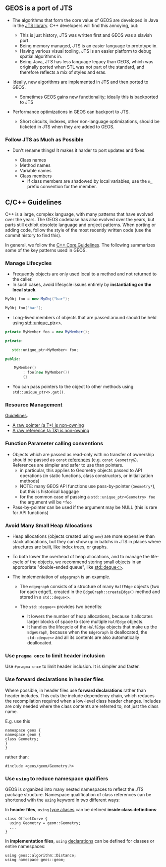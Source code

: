 ## GEOS is a port of JTS

* The algorithms that form the core value of GEOS are developed in Java in the [JTS library](https://github.com/locationtech/jts/). C++ developers will find this annoying, but:

  * This is just history, JTS was written first and GEOS was a slavish port.
  * Being memory managed, JTS is an easier language to prototype in.
  * Having various visual tooling, JTS is an easier platform to debug spatial algorithms in.
  * Being Java, JTS has less language legacy than GEOS, which was originally ported when STL was not part of the standard, and therefore reflects a mix of styles and eras.

* Ideally, new algorithms are implemented in JTS and then ported to GEOS.
  * Sometimes GEOS gains new functionality; ideally this is backported to JTS
* Performance optimizations in GEOS can backport to JTS.
  * Short circuits, indexes, other non-language optimizations, should be ticketed in JTS when they are added to GEOS.

### Follow JTS as Much as Possible

* Don't rename things! It makes it harder to port updates and fixes.

  * Class names
  * Method names
  * Variable names
  * Class members
    * If class members are shadowed by local variables, use the `m_` prefix convention for the member.

## C/C++ Guidelines

C++ is a large, complex language, with many patterns that have evolved over the years.
The GEOS codebase has also evolved over the years, but parts still exhibit obsolete language
and project patterns.
When porting or adding code, follow the style of the most recently written code (use the commit history to find this).

In general, we follow the [C++ Core Guidelines](https://isocpp.github.io/CppCoreGuidelines/CppCoreGuidelines).
The following summarizes some of the key patterns used in GEOS.

### Manage Lifecycles

* Frequently objects are only used local to a method and not returned to the caller.
* In such cases, avoid lifecycle issues entirely by **instantiating on the local stack**.

```java
MyObj foo = new MyObj("bar");
```

```c++
MyObj foo("bar");
```

* Long-lived members of objects that are passed around should be held using [std::unique_ptr<>](https://en.cppreference.com/w/cpp/memory/unique_ptr).

```java
private MyMember foo = new MyMember();
```

```c++
private:

   std::unique_ptr<MyMember> foo;

public:

    MyMember()
        : foo(new MyMember())
        {}
```

* You can pass pointers to the object to other methods using `std::unique_ptr<>.get()`.

### Resource Management
[Guidelines](https://isocpp.github.io/CppCoreGuidelines/CppCoreGuidelines#r-resource-management).
* [A raw pointer (a T*) is non-owning](https://isocpp.github.io/CppCoreGuidelines/CppCoreGuidelines#Rr-ptr)
* [A raw reference (a T&) is non-owning](https://isocpp.github.io/CppCoreGuidelines/CppCoreGuidelines#Rr-ref)
  
### Function Parameter calling conventions

* Objects which are passed as read-only with no transfer of ownership 
  should be passed as `const` [references](https://en.wikipedia.org/wiki/Reference_%28C++%29#) (e.g. `const Geometry&`).
  References are simpler and safer to use than pointers.
  * in particular, this applies to Geometry objects passed to API operations
  (in static functions, class constructors, or initialization methods) 
  * NOTE: many GEOS API functions use pass-by-pointer (`Geometry*`), but this is historical baggage
  * for the common case of passing a `std::unique_ptr<Geometry> foo` the argument will be `*foo` 
* Pass-by-pointer can be used if the argument may be NULL (this is rare for API functions)

### Avoid Many Small Heap Allocations

* Heap allocations (objects created using `new`) are more expensive than stack allocations, but they can show up in batchs in JTS in places where structures are built, like index trees, or graphs.
* To both lower the overhead of heap allocations, and to manage the life-cycle of the objects, we recommend storing small objects in an appropriate "double-ended queue", like [std::deque<>](https://en.cppreference.com/w/cpp/container/deque).
* The implementation of `edgegraph` is an example.

  * The `edgegraph` consists of a structure of many `HalfEdge` objects (two for each edge!), created in the `EdgeGraph::createEdge()` method and stored in a `std::deque<>`.
  * The `std::deque<>` provides two benefits:

    * It lowers the number of heap allocations, because it allocates larger blocks of space to store multiple `HalfEdge` objects.
    * It handles the lifecycle of the `HalfEdge` objects that make up the `EdgeGraph`, because when the `EdgeGraph` is deallocated, the `std::deque<>` and all its contents are also automatically deallocated.

### Use `pragma once` to limit header inclusion

Use `#pragma once` to limit header inclusion.  It is simpler and faster.

### Use forward declarations in header files

Where possible, in header files use **forward declarations** rather than header includes.
This cuts the include dependency chain, which reduces the recompilation required when a low-level class header changes.
Includes are only needed where the class contents are referred to, not just the class name.

E.g. use this
```
namespace geos {
namespace geom {
class Geometry;
}
}
```
rather than:
```
#include <geos/geom/Geometry.h>
```

### Use `using` to reduce namespace qualifiers

GEOS is organized into many nested namespaces to reflect the JTS package structure.
Namespace qualification of class references can be shortened
with the `using` keyword in two different ways:

In **header files**, `using` [type aliases](https://en.cppreference.com/w/cpp/language/type_alias) can be defined **inside class definitions**: 

```
class OffsetCurve {
  using Geometry = geom::Geometry;
  ...
}
```

In **implementation files**, `using` [declarations](https://en.cppreference.com/w/cpp/language/using_declaration) can be defined for classes or entire namespaces:

```
using geos::algorithm::Distance;
using namespace geos::geom;
```
